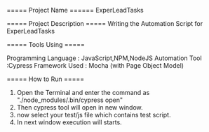 ===== Project Name ====== ExperLeadTasks

===== Project Description ===== Writing the Automation Script for ExperLeadTasks

===== Tools Using =====

Programming Language : JavaScript,NPM,NodeJS Automation Tool :Cypress Framework Used : Mocha (with Page Object Model)

===== How to Run =====

1. Open the Terminal and enter the command as "./node_modules/.bin/cypress open"
2. Then cypress tool will open in new window.
3. now select your test/js file which contains test script.
4. In next window execution will starts.

